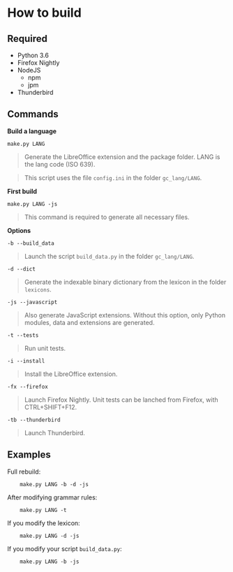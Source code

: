 # How to build

## Required ##

* Python 3.6
* Firefox Nightly
* NodeJS
  * npm
  * jpm
* Thunderbird


## Commands ##

**Build a language**

`make.py LANG`

> Generate the LibreOffice extension and the package folder.
> LANG is the lang code (ISO 639).

> This script uses the file `config.ini` in the folder `gc_lang/LANG`.

**First build**

`make.py LANG -js`

> This command is required to generate all necessary files.

**Options**

`-b --build_data`

> Launch the script `build_data.py` in the folder `gc_lang/LANG`.

`-d --dict`

> Generate the indexable binary dictionary from the lexicon in the folder `lexicons`.

`-js --javascript`

> Also generate JavaScript extensions.
> Without this option, only Python modules, data and extensions are generated.

`-t --tests`

> Run unit tests.

`-i --install`

> Install the LibreOffice extension.

`-fx --firefox`

> Launch Firefox Nightly.
> Unit tests can be lanched from Firefox, with CTRL+SHIFT+F12.

`-tb --thunderbird`

> Launch Thunderbird.


## Examples ##

Full rebuild:

        make.py LANG -b -d -js

After modifying grammar rules:

        make.py LANG -t

If you modify the lexicon:

        make.py LANG -d -js

If you modify your script `build_data.py`:

        make.py LANG -b -js
